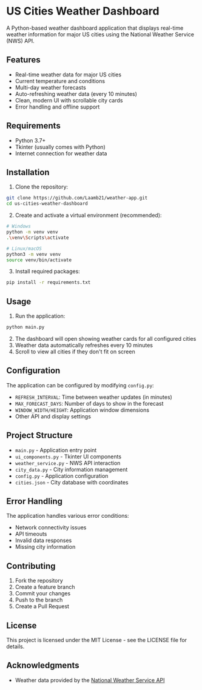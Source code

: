 # US Cities Weather Dashboard

A Python-based weather dashboard application that displays real-time weather information for major US cities using the National Weather Service (NWS) API.

## Features

- Real-time weather data for major US cities
- Current temperature and conditions
- Multi-day weather forecasts
- Auto-refreshing weather data (every 10 minutes)
- Clean, modern UI with scrollable city cards
- Error handling and offline support

## Requirements

- Python 3.7+
- Tkinter (usually comes with Python)
- Internet connection for weather data

## Installation

1. Clone the repository:
```bash
git clone https://github.com/Laamb21/weather-app.git
cd us-cities-weather-dashboard
```

2. Create and activate a virtual environment (recommended):
```bash
# Windows
python -m venv venv
.\venv\Scripts\activate

# Linux/macOS
python3 -m venv venv
source venv/bin/activate
```

3. Install required packages:
```bash
pip install -r requirements.txt
```

## Usage

1. Run the application:
```bash
python main.py
```

2. The dashboard will open showing weather cards for all configured cities
3. Weather data automatically refreshes every 10 minutes
4. Scroll to view all cities if they don't fit on screen

## Configuration

The application can be configured by modifying `config.py`:

- `REFRESH_INTERVAL`: Time between weather updates (in minutes)
- `MAX_FORECAST_DAYS`: Number of days to show in the forecast
- `WINDOW_WIDTH/HEIGHT`: Application window dimensions
- Other API and display settings

## Project Structure

- `main.py` - Application entry point
- `ui_components.py` - Tkinter UI components
- `weather_service.py` - NWS API interaction
- `city_data.py` - City information management
- `config.py` - Application configuration
- `cities.json` - City database with coordinates

## Error Handling

The application handles various error conditions:
- Network connectivity issues
- API timeouts
- Invalid data responses
- Missing city information

## Contributing

1. Fork the repository
2. Create a feature branch
3. Commit your changes
4. Push to the branch
5. Create a Pull Request

## License

This project is licensed under the MIT License - see the LICENSE file for details.

## Acknowledgments

- Weather data provided by the [National Weather Service API](https://weather-gov.github.io/api/)